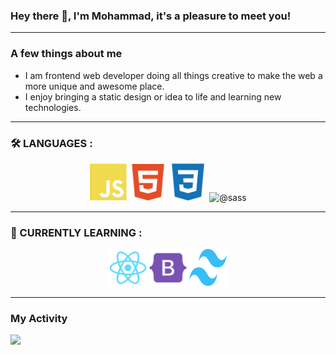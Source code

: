 ### Hey there 👋, I'm Mohammad, it's a pleasure to meet you!
----------

### A few things about me
- I am frontend web developer doing all things creative to make the web a more unique and awesome place.
- I enjoy bringing a static design or idea to life and learning new technologies.
---------

### 🛠️ LANGUAGES :
<p align="center">
        <a href="https://developer.mozilla.org/en-US/docs/Web/JavaScript" target="_blank" rel="noreferrer"><img src="https://raw.githubusercontent.com/sabzlearn-ir/sabzlearn-ir/4d2a781931f79c747a132c28eae4ebfbb8eaa7d7/javascript-colored.svg" width="60" height="60" alt="Javascript" /></a>
    <a href="https://developer.mozilla.org/en-US/docs/Glossary/HTML5" target="_blank" rel="noreferrer"><img src="https://raw.githubusercontent.com/sabzlearn-ir/sabzlearn-ir/4d2a781931f79c747a132c28eae4ebfbb8eaa7d7/html5-colored.svg" width="60" height="60" alt="HTML5" /></a>
    <a href="https://www.w3.org/TR/CSS/#css" target="_blank" rel="noreferrer"><img src="https://raw.githubusercontent.com/sabzlearn-ir/sabzlearn-ir/4d2a781931f79c747a132c28eae4ebfbb8eaa7d7/css3-colored.svg" width="60" height="60" alt="CSS3" /></a>
<img itemprop="image" class="avatar flex-shrink-0 mb-3 mr-3 mb-md-0 mr-md-4" src="https://avatars.githubusercontent.com/u/317889?s=200&amp;v=4" width="60" height="60" alt="@sass">
</p>

----------
### 📖 CURRENTLY LEARNING :

<p align="center">
    <a href="https://reactjs.org/" target="_blank" rel="noreferrer"><img src="https://raw.githubusercontent.com/sabzlearn-ir/sabzlearn-ir/4d2a781931f79c747a132c28eae4ebfbb8eaa7d7/react-colored.svg" width="60" height="60" alt="React" /></a>
    <a href="https://getbootstrap.com/" target="_blank" rel="noreferrer"><img src="https://raw.githubusercontent.com/sabzlearn-ir/sabzlearn-ir/4d2a781931f79c747a132c28eae4ebfbb8eaa7d7/bootstrap-colored.svg" width="60" height="60" alt="Bootstrap" /></a>
    <a href="https://tailwindcss.com/" target="_blank" rel="noreferrer"><img src="https://github.com/mohammad-mirzaiii/mohammad-mirzaiii/blob/main/download.png?raw=true" width="60" height="60" alt="Tailwind-css" /></a>
</p>

----------
### My Activity
<img src="https://github-readme-stats.vercel.app/api?username=mohammad-mirzaiii&show_icons=true&theme=draculal" />



